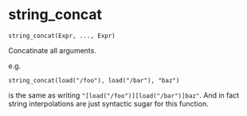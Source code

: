 # string_concat

```
string_concat(Expr, ..., Expr)
```

Concatinate all arguments.

e.g.

```
string_concat(load("/foo"), load("/bar"), "baz")
```

is the same as writing `"[load("/foo")][load("/bar")]baz"`. And in
fact string interpolations are just syntactic sugar for this function.


